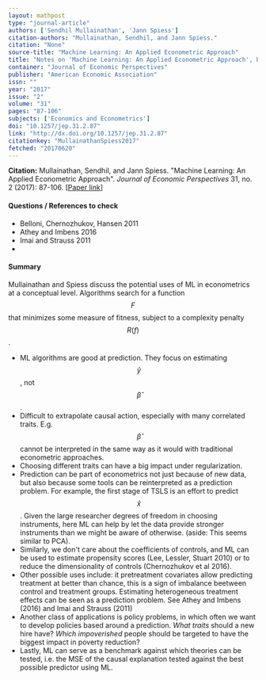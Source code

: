 ```yaml
---
layout: mathpost
type: "journal-article"
authors: ['Sendhil Mullainathan', 'Jann Spiess']
citation-authors: "Mullainathan, Sendhil, and Jann Spiess."
citation: "None"
source-title: "Machine Learning: An Applied Econometric Approach"
title: "Notes on 'Machine Learning: An Applied Econometric Approach', by Sendhil Mullainathan, and Jann Spiess"
container: "Journal of Economic Perspectives"
publisher: "American Economic Association"
issn: ""
year: "2017"
issue: "2"
volume: "31"
pages: "87-106"
subjects: ['Economics and Econometrics']
doi: "10.1257/jep.31.2.87"
link: "http://dx.doi.org/10.1257/jep.31.2.87"
citationkey: "MullainathanSpiess2017"
fetched: "20170620"
---
```


**Citation:** Mullainathan, Sendhil, and Jann Spiess. "Machine Learning: An Applied Econometric Approach". *Journal of Economic Perspectives* 31, no. 2 (2017): 87-106. [[Paper link](http://dx.doi.org/10.1257/jep.31.2.87)]

#### Questions / References to check

* Belloni, Chernozhukov, Hansen 2011
* Athey and Imbens 2016
* Imai and Strauss 2011
*

#### Summary
Mullainathan and Spiess discuss the potential uses of ML in econometrics at a conceptual level. Algorithms search for a function $$F$$ that minimizes some measure of fitness, subject to a complexity penalty $$R(f)$$.

* ML algorithms are good at prediction. They focus on estimating $$\hat{y}$$, not $$\hat{\beta}$$.
* Difficult to extrapolate causal action, especially with many correlated traits. E.g. $$\hat{\beta}$$ cannot be interpreted in the same way as it would with traditional econometric approaches.
* Choosing different traits can have a big impact under regularization.
* Prediction can be part of econometrics not just because of new data, but also because some tools can be reinterpreted as a prediction problem. For example, the first stage of TSLS is an effort to predict $$\hat{x}$$. Given the large researcher degrees of freedom in choosing instruments, here ML can help by let the data provide stronger instruments than we might be aware of otherwise. (aside: This seems similar to PCA).
* Similarly, we don't care about the coefficients of controls, and ML can be used to estimate propensity scores (Lee, Lessler, Stuart 2010) or to reduce the dimensionality of controls (Chernozhukov et al 2016).
* Other possible uses include: it pretreatment covariates allow predicting treatment at better than chance, this is a sign of imbalance beetween control and treatment groups. Estimating heterogeneous treatment effects can be seen as a prediction problem. See Athey and Imbens (2016) and Imai and Strauss (2011)
* Another class of applications is policy problems, in which often we want to develop policies based around a prediction. *What traits* should a new hire have? *Which impoverished* people should be targeted to have the biggest impact in poverty reduction?
* Lastly, ML can serve as a benchmark against which theories can be tested, i.e. the MSE of the causal explanation tested against the best possible predictor using ML.
